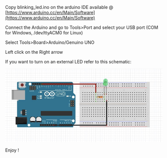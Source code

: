 
Copy blinking_led.ino on the arduino IDE available @ [https://www.arduino.cc/en/Main/Software](https://www.arduino.cc/en/Main/Software)

Connect the Arduino and go to Tools>Port and select your USB port (COM for Windows, /dev/ttyACM0 for Linux)

Select Tools>Board>Arduino/Genuino UNO

Left click on the Right arrow

If you want to turn on an external LED refer to this schematic: 

![led 13 arduino](schematic.jpg?raw=true)

Enjoy !




